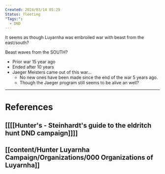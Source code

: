 ```yaml
---
Created: 2024/03/14 05:29
Status: fleeting
"Tags:":
  - DND
---
```

It seems as though Luyarnha was embroiled war with beast from the east/south?

Beast waves from the SOUTH?

- Prior war 15 year ago
- Ended after 10 years
- Jaeger Meisters came out of this war…
	- No new ones have been made since the end of the war 5 years ago.
	- Though the Jaeger program still seems to be alive an well?

---
# References
## [[[[Hunter's - Steinhardt's guide to the eldritch hunt DND campaign]]]]
## [[content/Hunter Luyarnha Campaign/Organizations/000 Organizations of Luyarnha]]